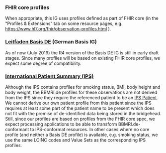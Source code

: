 
### FHIR core profiles
When appropriate, this IG uses profiles defined as part of FHIR core (in the "Profiles & Extensions" tab on some resource pages, e.g. https://www.hl7.org/fhir/observation-profiles.html ).

### [Leitfaden Basis DE](https://simplifier.net/guide/basisprofil-de-r4/Home) (German Basis IG)
As of now (July 2019) the R4 version of the Basis DE IG is still in early draft stages. Since many profiles will be based on existing FHIR core profiles, we expect some degree of compatibility.

### [International Patient Summary (IPS)](https://build.fhir.org/ig/HL7/fhir-ips/index.html)
Although the IPS contains profiles for smoking status, BMI, body height and body weight, the BBMRI.de profiles for these observations are not derived from the IPS since they require the referenced patient to be an [IPS Patient](https://build.fhir.org/ig/HL7/fhir-ips/StructureDefinition-Patient-uv-ips.html). We cannot derive our own patient profile from this patient since the IPS requires at least some part of the patient name to be present which does not fit with the premise of de-identified data being stored in the bridgehead. 
Still, since our profiles are based on profiles from the FHIR core spec, we expect processing applications to be able to transform BBMRI.de-conformant to IPS-conformat resources. In other cases where no core profile (and neither a Basis DE profile) is available, e.g. smoking status, we use the same LOINC codes and Value Sets as the corresponding IPS profiles.
